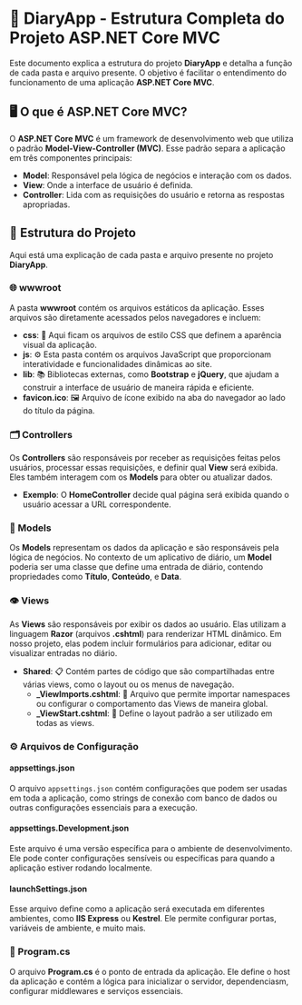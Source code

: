 # 📓 DiaryApp - Estrutura Completa do Projeto ASP.NET Core MVC

Este documento explica a estrutura do projeto **DiaryApp** e detalha a função de cada pasta e arquivo presente. O objetivo é facilitar o entendimento do funcionamento de uma aplicação **ASP.NET Core MVC**.

## 🖥️ O que é ASP.NET Core MVC?

O **ASP.NET Core MVC** é um framework de desenvolvimento web que utiliza o padrão **Model-View-Controller (MVC)**. Esse padrão separa a aplicação em três componentes principais:

- **Model**: Responsável pela lógica de negócios e interação com os dados.
- **View**: Onde a interface de usuário é definida.
- **Controller**: Lida com as requisições do usuário e retorna as respostas apropriadas.

## 📁 Estrutura do Projeto

Aqui está uma explicação de cada pasta e arquivo presente no projeto **DiaryApp**.

### 🌐 wwwroot

A pasta **wwwroot** contém os arquivos estáticos da aplicação. Esses arquivos são diretamente acessados pelos navegadores e incluem:

- **css**: 📄 Aqui ficam os arquivos de estilo CSS que definem a aparência visual da aplicação.
- **js**: ⚙️ Esta pasta contém os arquivos JavaScript que proporcionam interatividade e funcionalidades dinâmicas ao site.
- **lib**: 📚 Bibliotecas externas, como **Bootstrap** e **jQuery**, que ajudam a construir a interface de usuário de maneira rápida e eficiente.
- **favicon.ico**: 🖼️ Arquivo de ícone exibido na aba do navegador ao lado do título da página.

### 🗂️ Controllers

Os **Controllers** são responsáveis por receber as requisições feitas pelos usuários, processar essas requisições, e definir qual **View** será exibida. Eles também interagem com os **Models** para obter ou atualizar dados.

- **Exemplo**: O **HomeController** decide qual página será exibida quando o usuário acessar a URL correspondente.

### 📑 Models

Os **Models** representam os dados da aplicação e são responsáveis pela lógica de negócios. No contexto de um aplicativo de diário, um **Model** poderia ser uma classe que define uma entrada de diário, contendo propriedades como **Título**, **Conteúdo**, e **Data**.

### 👁️ Views

As **Views** são responsáveis por exibir os dados ao usuário. Elas utilizam a linguagem **Razor** (arquivos **.cshtml**) para renderizar HTML dinâmico. Em nosso projeto, elas podem incluir formulários para adicionar, editar ou visualizar entradas no diário.

- **Shared**: 📋 Contém partes de código que são compartilhadas entre várias views, como o layout ou os menus de navegação.
  - **_ViewImports.cshtml**: 🚀 Arquivo que permite importar namespaces ou configurar o comportamento das Views de maneira global.
  - **_ViewStart.cshtml**: 🔧 Define o layout padrão a ser utilizado em todas as views.

### ⚙️ Arquivos de Configuração

#### **appsettings.json**
O arquivo `appsettings.json` contém configurações que podem ser usadas em toda a aplicação, como strings de conexão com banco de dados ou outras configurações essenciais para a execução.

#### **appsettings.Development.json**
Este arquivo é uma versão específica para o ambiente de desenvolvimento. Ele pode conter configurações sensíveis ou específicas para quando a aplicação estiver rodando localmente.

#### **launchSettings.json**
Esse arquivo define como a aplicação será executada em diferentes ambientes, como **IIS Express** ou **Kestrel**. Ele permite configurar portas, variáveis de ambiente, e muito mais.

### 🏁 Program.cs

O arquivo **Program.cs** é o ponto de entrada da aplicação. Ele define o host da aplicação e contém a lógica para inicializar o servidor, dependenciasm, configurar middlewares e serviços essenciais.
